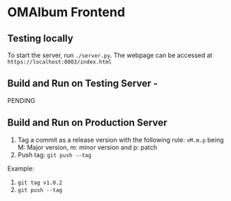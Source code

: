 # OMAlbum Frontend

## Testing locally
To start the server, run `./server.py`.
The webpage can be accessed at `https://localhost:8003/index.html`

## Build and Run on Testing Server -
PENDING


## Build and Run on Production Server
1. Tag a commit as a release version with the following rule:
``` vM.m.p ``` being M: Major version, m: minor version and p: patch
2. Push tag:
``` git push --tag ```

Example:
1. ``` git tag v1.0.2 ```
2. ``` git push --tag ```
